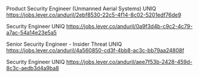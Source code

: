 Product Security Engineer (Unmanned Aerial Systems) UNIQ https://jobs.lever.co/anduril/2ebf8530-22c5-4f14-8c02-5201edf76de9

Security Engineer UNIQ https://jobs.lever.co/anduril/0a9f3d4b-c9c2-4c79-a7ac-54a14e23e5a5

Senior Security Engineer - Insider Threat UNIQ https://jobs.lever.co/anduril/4a560850-cd3f-4bb8-ac3c-bb79aa24808f

Security Engineer UNIQ https://jobs.lever.co/anduril/aee7f53b-2428-459d-8c3c-aedb3d4a9ba8

